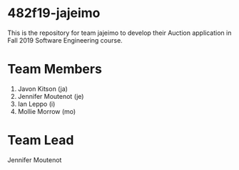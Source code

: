 # 482f19-jajeimo
This is the repository for team jajeimo to develop their Auction application in Fall 2019 Software Engineering course.

# Team Members
1. Javon Kitson (ja)
2. Jennifer Moutenot (je)
3. Ian Leppo (i)
4. Mollie Morrow (mo)

# Team Lead
Jennifer Moutenot 

